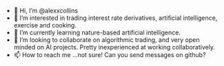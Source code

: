 - 👋 Hi, I’m @alexxcollins
- 👀 I’m interested in trading interest rate derivatives, artificial intelligence, exercise and cooking.
- 🌱 I’m currently learning nature-based artificial intelligence.
- 💞️ I’m looking to collaborate on algorithmic trading, and very open minded on AI projects. Pretty inexperienced at working collaboratively. 
- 📫 How to reach me ...not sure! Can you send messages on github?

<!---
alexxcollins/alexxcollins is a ✨ special ✨ repository because its `README.md` (this file) appears on your GitHub profile.
You can click the Preview link to take a look at your changes.
--->
